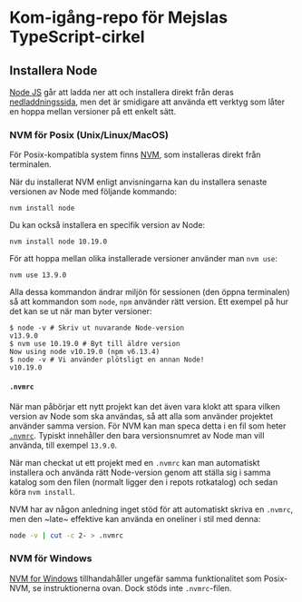 # Kom-igång-repo för Mejslas TypeScript-cirkel

## Installera Node

[Node JS](https://nodejs.org/) går att ladda ner att och installera
direkt från deras [nedladdningssida](https://nodejs.org/en/download/),
men det är smidigare att använda ett verktyg som låter en hoppa mellan
versioner på ett enkelt sätt.

### NVM för Posix (Unix/Linux/MacOS)

För Posix-kompatibla system finns
[NVM](https://github.com/nvm-sh/nvm), som installeras direkt från
terminalen.

När du installerat NVM enligt anvisningarna kan du installera senaste
versionen av Node med följande kommando:

    nvm install node

Du kan också installera en specifik version av Node:

    nvm install node 10.19.0

För att hoppa mellan olika installerade versioner använder man `nvm
use`:

    nvm use 13.9.0

Alla dessa kommandon ändrar miljön för sessionen (den öppna
terminalen) så att kommandon som `node`, `npm` använder rätt
version. Ett exempel på hur det kan se ut när man byter versioner:

```shell
$ node -v # Skriv ut nuvarande Node-version
v13.9.0
$ nvm use 10.19.0 # Byt till äldre version
Now using node v10.19.0 (npm v6.13.4)
$ node -v # Vi använder plötsligt en annan Node!
v10.19.0
```

#### `.nvmrc`

När man påbörjar ett nytt projekt kan det även vara klokt att spara
vilken version av Node som ska användas, så att alla som använder
projektet använder samma version. För NVM kan man speca detta i en fil
som heter [`.nvmrc`](https://github.com/nvm-sh/nvm#nvmrc). Typiskt
innehåller den bara versionsnumret av Node man vill använda, till
exempel `13.9.0`.

När man checkat ut ett projekt med en `.nvmrc` kan man automatiskt
installera och använda rätt Node-version genom att ställa sig i samma
katalog som den filen (normalt ligger den i repots rotkatalog) och
sedan köra `nvm install`.

NVM har av någon anledning inget stöd för att automatiskt skriva en
`.nvmrc`, men den ~late~ effektive kan använda en oneliner i stil med
denna:

```bash
node -v | cut -c 2- > .nvmrc
```

### NVM för Windows 

[NVM for Windows](https://github.com/coreybutler/nvm-windows/)
tillhandahåller ungefär samma funktionalitet som Posix-NVM, se
instruktionerna ovan. Dock stöds inte `.nvmrc`-filen.

